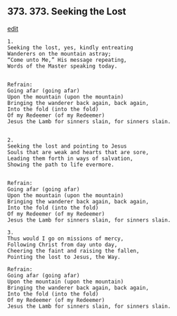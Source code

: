 
## 373.  373. Seeking the Lost
[edit](https://docs.google.com/document/d/16ZJAaI_qAc2dwn5sYV6VHwiFlwU3V4oK/edit?mode=html)






    1.
    Seeking the lost, yes, kindly entreating
    Wanderers on the mountain astray;
    “Come unto Me,” His message repeating,
    Words of the Master speaking today.


    Refrain:
    Going afar (going afar)
    Upon the mountain (upon the mountain)
    Bringing the wanderer back again, back again,
    Into the fold (into the fold)
    Of my Redeemer (of my Redeemer)
    Jesus the Lamb for sinners slain, for sinners slain.


    2.
    Seeking the lost and pointing to Jesus
    Souls that are weak and hearts that are sore,
    Leading them forth in ways of salvation,
    Showing the path to life evermore.


    Refrain:
    Going afar (going afar)
    Upon the mountain (upon the mountain)
    Bringing the wanderer back again, back again,
    Into the fold (into the fold)
    Of my Redeemer (of my Redeemer)
    Jesus the Lamb for sinners slain, for sinners slain.

    3.
    Thus would I go on missions of mercy,
    Following Christ from day unto day,
    Cheering the faint and raising the fallen,
    Pointing the lost to Jesus, the Way.

    Refrain:
    Going afar (going afar)
    Upon the mountain (upon the mountain)
    Bringing the wanderer back again, back again,
    Into the fold (into the fold)
    Of my Redeemer (of my Redeemer)
    Jesus the Lamb for sinners slain, for sinners slain.

